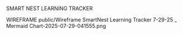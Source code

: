 SMART NEST LEARNING TRACKER 

WIREFRAME
public/Wireframe SmartNest Learning Tracker 7-29-25 _ Mermaid Chart-2025-07-29-041555.png
